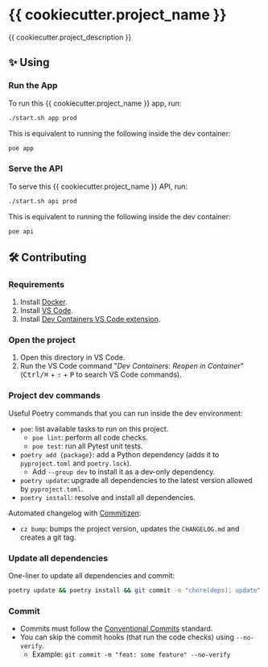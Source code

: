 # {{ cookiecutter.project_name }}

{{ cookiecutter.project_description }}

## ✨ Using

### Run the App

To run this {{ cookiecutter.project_name }} app, run:

```sh
./start.sh app prod
```

This is equivalent to running the following inside the dev container:

```sh
poe app
```

### Serve the API

To serve this {{ cookiecutter.project_name }} API, run:

```sh
./start.sh api prod
```

This is equivalent to running the following inside the dev container:

```sh
poe api
```

## 🛠 Contributing

### Requirements

1. Install [Docker](https://docs.docker.com/).
2. Install [VS Code](https://code.visualstudio.com/).
3. Install [Dev Containers VS Code extension](https://marketplace.visualstudio.com/items?itemName=ms-vscode-remote.remote-containers).

### Open the project

1. Open this directory in VS Code.
2. Run the VS Code command "_Dev Containers: Reopen in Container_" (<kbd>Ctrl/⌘</kbd> + <kbd>⇧</kbd> + <kbd>P</kbd> to search VS Code commands).

### Project dev commands

Useful Poetry commands that you can run inside the dev environment:

- `poe`: list available tasks to run on this project.
    - `poe lint`: perform all code checks.
    - `poe test`: run all Pytest unit tests.
- `poetry add {package}`: add a Python dependency (adds it to `pyproject.toml` and `poetry.lock`).
    - Add `--group dev` to install it as a dev-only dependency.
- `poetry update`: upgrade all dependencies to the latest version allowed by `pyproject.toml`.
- `poetry install`: resolve and install all dependencies.

Automated changelog with [Commitizen](https://github.com/commitizen-tools/commitizen):

- `cz bump`: bumps the project version, updates the `CHANGELOG.md` and creates a git tag.

### Update all dependencies

One-liner to update all dependencies and commit:

```sh
poetry update && poetry install && git commit -m "chore(deps): update" -- pyproject.toml poetry.lock
```

### Commit

- Commits must follow the [Conventional Commits](https://www.conventionalcommits.org/) standard.
- You can skip the commit hooks (that run the code checks) using `--no-verify`.
    - Example: `git commit -m "feat: some feature" --no-verify`
